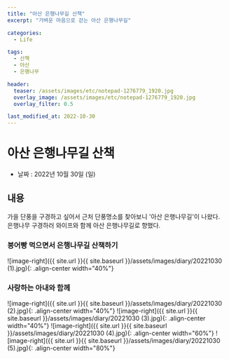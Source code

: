 ```yaml
---
title: "아산 은행나무길 산책"
excerpt: "가벼운 마음으로 걷는 아산 은행나무길"

categories:
  - Life

tags:
  - 산책
  - 아산
  - 은행나무

header:
  teaser: /assets/images/etc/notepad-1276779_1920.jpg
  overlay_image: /assets/images/etc/notepad-1276779_1920.jpg
  overlay_filter: 0.5

last_modified_at: 2022-10-30
---
```



# 아산 은행나무길 산책

- 날짜 : 2022년 10월 30일 (일)


## 내용

가을 단풍을 구경하고 싶어서 근처 단풍명소를 찾아보니 '아산 은행나무길'이 나왔다.  
은행나무 구경하러 와이프와 함께 아산 은행나무길로 향했다.  

### 붕어빵 먹으면서 은행나무길 산책하기
![image-right]({{ site.url }}{{ site.baseurl }}/assets/images/diary/20221030 (1).jpg){: .align-center width="40%"}

### 사랑하는 아내와 함께
![image-right]({{ site.url }}{{ site.baseurl }}/assets/images/diary/20221030 (2).jpg){: .align-center width="40%"}
![image-right]({{ site.url }}{{ site.baseurl }}/assets/images/diary/20221030 (3).jpg){: .align-center width="40%"}
![image-right]({{ site.url }}{{ site.baseurl }}/assets/images/diary/20221030 (4).jpg){: .align-center width="60%"}
![image-right]({{ site.url }}{{ site.baseurl }}/assets/images/diary/20221030 (5).jpg){: .align-center width="80%"}





